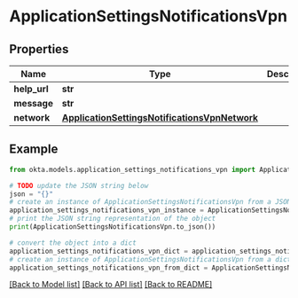 # ApplicationSettingsNotificationsVpn


## Properties

Name | Type | Description | Notes
------------ | ------------- | ------------- | -------------
**help_url** | **str** |  | [optional] 
**message** | **str** |  | [optional] 
**network** | [**ApplicationSettingsNotificationsVpnNetwork**](ApplicationSettingsNotificationsVpnNetwork.md) |  | [optional] 

## Example

```python
from okta.models.application_settings_notifications_vpn import ApplicationSettingsNotificationsVpn

# TODO update the JSON string below
json = "{}"
# create an instance of ApplicationSettingsNotificationsVpn from a JSON string
application_settings_notifications_vpn_instance = ApplicationSettingsNotificationsVpn.from_json(json)
# print the JSON string representation of the object
print(ApplicationSettingsNotificationsVpn.to_json())

# convert the object into a dict
application_settings_notifications_vpn_dict = application_settings_notifications_vpn_instance.to_dict()
# create an instance of ApplicationSettingsNotificationsVpn from a dict
application_settings_notifications_vpn_from_dict = ApplicationSettingsNotificationsVpn.from_dict(application_settings_notifications_vpn_dict)
```
[[Back to Model list]](../README.md#documentation-for-models) [[Back to API list]](../README.md#documentation-for-api-endpoints) [[Back to README]](../README.md)


